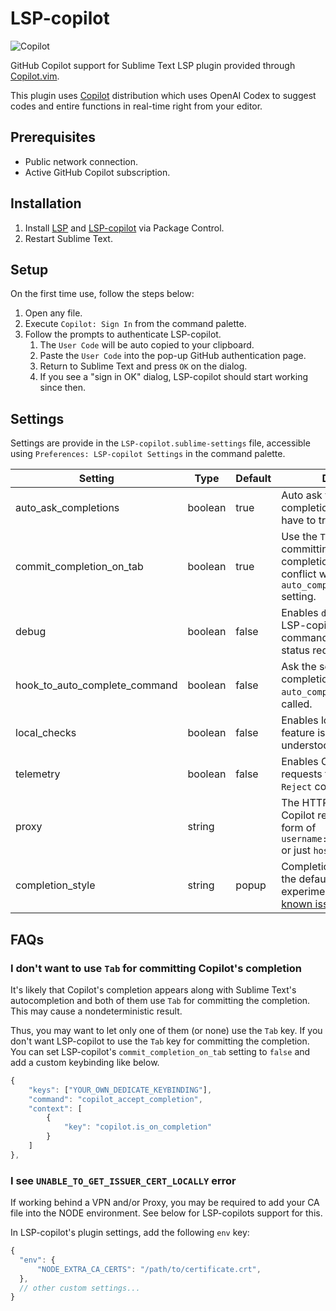 # LSP-copilot

![Copilot](https://raw.githubusercontent.com/TheSecEng/LSP-copilot/master/docs/screenshot.png)

GitHub Copilot support for Sublime Text LSP plugin provided through [Copilot.vim][].

This plugin uses [Copilot][] distribution which uses OpenAI Codex to suggest codes
and entire functions in real-time right from your editor.

## Prerequisites

* Public network connection.
* Active GitHub Copilot subscription.

## Installation

1. Install [LSP][] and [LSP-copilot][] via Package Control.
1. Restart Sublime Text.

## Setup

On the first time use, follow the steps below:

1. Open any file.
1. Execute `Copilot: Sign In` from the command palette.
1. Follow the prompts to authenticate LSP-copilot.
    1. The `User Code` will be auto copied to your clipboard.
    1. Paste the `User Code` into the pop-up GitHub authentication page.
    1. Return to Sublime Text and press `OK` on the dialog.
    1. If you see a "sign in OK" dialog, LSP-copilot should start working since then.

## Settings

Settings are provide in the `LSP-copilot.sublime-settings` file, accessible using `Preferences: LSP-copilot Settings` in the command palette.

| Setting                       | Type    | Default | Description                                                         |
| ----------------------------- | ------- | ------- | ------------------------------------------------------------------- |
| auto_ask_completions          | boolean | true    | Auto ask the server for completions. Otherwise, you have to trigger it manually. |
| commit_completion_on_tab      | boolean | true    | Use the `Tab` key for committing Copilot's completion. This may conflict with Sublime Text's `auto_complete_commit_on_tab` setting. |
| debug                         | boolean | false   | Enables `debug` mode for LSP-copilot. Enabling all commands regardless of status requirements. |
| hook_to_auto_complete_command | boolean | false   | Ask the server for completions when the `auto_complete` command is called. |
| local_checks                  | boolean | false   | Enables local checks. This feature is not fully understood yet.      |
| telemetry                     | boolean | false   | Enables Copilot telemetry requests for `Accept` and `Reject` completions. |
| proxy                         | string  |        | The HTTP proxy to use for Copilot requests. It's in the form of `username:password@host:port` or just `host:port`. |
| completion_style              | string  | popup   | Completion style. `popup` is the default, `phantom` is experimental ([there are well-known issues](https://github.com/TheSecEng/LSP-copilot/issues)). |

## FAQs

### I don't want to use `Tab` for committing Copilot's completion

It's likely that Copilot's completion appears along with Sublime Text's autocompletion
and both of them use `Tab` for committing the completion. This may cause a nondeterministic result.

Thus, you may want to let only one of them (or none) use the `Tab` key.
If you don't want LSP-copilot to use the `Tab` key for committing the completion.
You can set LSP-copilot's `commit_completion_on_tab` setting to `false` and add a custom keybinding like below.

```js
{
    "keys": ["YOUR_OWN_DEDICATE_KEYBINDING"],
    "command": "copilot_accept_completion",
    "context": [
        {
            "key": "copilot.is_on_completion"
        }
    ]
},
```

### I see `UNABLE_TO_GET_ISSUER_CERT_LOCALLY` error

If working behind a VPN and/or Proxy, you may be required to add your CA file into the NODE environment.
See below for LSP-copilots support for this.

In LSP-copilot's plugin settings, add the following `env` key:

 ```js
 {
   "env": {
       "NODE_EXTRA_CA_CERTS": "/path/to/certificate.crt",
   },
   // other custom settings...
 }
 ```

[Copilot]: https://github.com/features/copilot
[Copilot.vim]: https://github.com/github/copilot.vim
[LSP]: https://packagecontrol.io/packages/LSP
[LSP-copilot]: https://packagecontrol.io/packages/LSP-copilot

